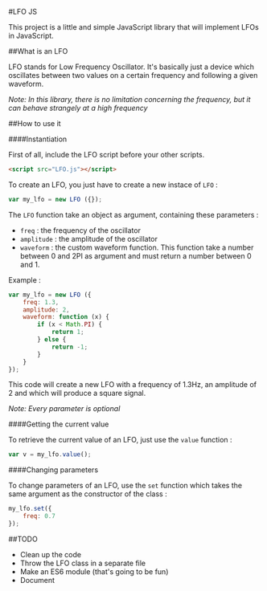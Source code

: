 #LFO JS

This project is a little and simple JavaScript library that will implement LFOs in JavaScript.

##What is an LFO

LFO stands for Low Frequency Oscillator. It's basically just a device which oscillates between two values on a certain frequency and following a given waveform.

*Note: In this library, there is no limitation concerning the frequency, but it can behave strangely at a high frequency*

##How to use it


####Instantiation

First of all, include the LFO script before your other scripts.

```html
<script src="LFO.js"></script>
```

To create an LFO, you just have to create a new instace of `LFO` :

```javascript
var my_lfo = new LFO ({});
```

The `LFO` function take an object as argument, containing these parameters :
 - `freq` : the frequency of the oscillator
 - `amplitude` : the amplitude of the oscillator
 - `waveform` : the custom waveform function. This function take a number between 0 and 2PI as argument and must return a number between 0 and 1.

Example :

```javascript
var my_lfo = new LFO ({
	freq: 1.3,
	amplitude: 2,
	waveform: function (x) {
		if (x < Math.PI) {
			return 1;
		} else {
			return -1;
		}
	}
});
```

This code will create a new LFO with a frequency of 1.3Hz, an amplitude of 2 and which will produce a square signal.

*Note: Every parameter is optional*

####Getting the current value

To retrieve the current value of an LFO, just use the `value` function :

```javascript
var v = my_lfo.value();
```
####Changing parameters

To change parameters of an LFO, use the `set` function which takes the same argument as the constructor of the class :

```javascript
my_lfo.set({
	freq: 0.7
});
```

##TODO

- Clean up the code
- Throw the LFO class in a separate file
- Make an ES6 module (that's going to be fun)
- Document